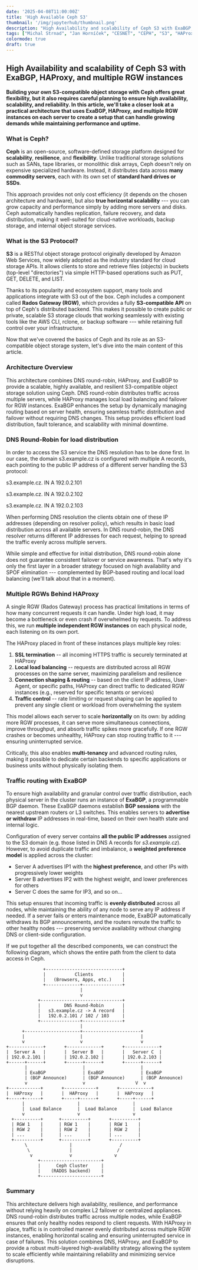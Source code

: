 ```yaml
---
date: '2025-04-08T11:00:00Z'
title: 'High Available Ceph S3'
thumbnail: '/img/jupyterhub/thumbnail.png'
description: "High Availability and scalability of Ceph S3 with ExaBGP, HAProxy, and multiple RGW instances"
tags: ["Michal Strnad", "Jan Horníček", "CESNET", "CEPH", "S3", "HAProxy"]
colormode: true
draft: true
---
```


## High Availability and scalability of Ceph S3 with ExaBGP, HAProxy, and multiple RGW instances

****Building your own S3-compatible object storage with Ceph offers
great flexibility, but it also requires careful planning to ensure high
availability, scalability, and reliability. In this article, we'll take
a closer look at a practical architecture that uses ExaBGP, HAProxy, and
multiple RGW instances on each server to create a setup that can handle
growing demands while maintaining performance and uptime.****

### **What is Ceph?**

****Ceph**** is an open-source, software-defined storage platform
designed for ****scalability****, ****resilience****, and
****flexibility****. Unlike traditional storage solutions such as SANs,
tape libraries, or monolithic disk arrays, Ceph doesn't rely on
expensive specialized hardware. Instead, it distributes data across
****many commodity servers****, each with its own set of ****standard
hard drives or SSDs****.

This approach provides not only cost efficiency (it depends on the
chosen architecture and hardware), but also ****true horizontal
scalability**** --- you can grow capacity and performance simply by
adding more servers and disks. Ceph automatically handles replication,
failure recovery, and data distribution, making it well-suited for
cloud-native workloads, backup storage, and internal object storage
services.

### What is the S3 Protocol?

****S3**** is a RESTful object storage protocol originally developed by
Amazon Web Services, now widely adopted as the industry standard for
cloud storage APIs. It allows clients to store and retrieve files
(objects) in buckets (top-level "directories") via simple HTTP-based
operations such as PUT, GET, DELETE, and LIST.

Thanks to its popularity and ecosystem support, many tools and
applications integrate with S3 out of the box. Ceph includes a component
called ****Rados Gateway (RGW)****, which provides a fully
****S3-compatible API**** on top of Ceph's distributed backend. This
makes it possible to create public or private, scalable S3 storage
clouds that working seamlessly with existing tools like the AWS CLI,
rclone, or backup software --- while retaining full control over your
infrastructure.

Now that we\'ve covered the basics of Ceph and its role as an
S3-compatible object storage system, let\'s dive into the main content
of this article.

### Architecture Overview

This architecture combines DNS round-robin, HAProxy, and ExaBGP to
provide a scalable, highly available, and resilient S3-compatible object
storage solution using Ceph. DNS round-robin distributes traffic across
multiple servers, while HAProxy manages local load balancing and
failover for RGW instances. ExaBGP enhances the setup by dynamically
managing routing based on server health, ensuring seamless traffic
distribution and failover without requiring DNS changes. This setup
provides efficient load distribution, fault tolerance, and scalability
with minimal downtime.

### DNS Round-Robin for load distribution

In order to access the S3 service the DNS resolution has to be done
first. In our case, the domain s3.example.cz is configured with multiple
A records, each pointing to the public IP address of a different server
handling the S3 protocol:

s3.example.cz. IN A 192.0.2.101

s3.example.cz. IN A 192.0.2.102

s3.example.cz. IN A 192.0.2.103

When performing DNS resolution the clients obtain one of these IP
addresses (depending on resolver policy), which results in basic load
distribution across all available servers. In DNS round-robin, the DNS
resolver returns different IP addresses for each request, helping to
spread the traffic evenly across multiple servers.

While simple and effective for initial distribution, DNS round-robin
alone does not guarantee consistent failover or service awareness.
That's why it's only the first layer in a broader strategy focused on
high availability and SPOF elimination --- complemented by BGP-based
routing and local load balancing (we\'ll talk about that in a moment).

### Multiple RGWs Behind HAProxy

A single RGW (Rados Gateway) process has practical limitations in terms
of how many concurrent requests it can handle. Under high load, it may
become a bottleneck or even crash if overwhelmed by requests. To address
this, we run **multiple independent RGW instances** on each physical
node, each listening on its own port.

The HAProxy placed in front of these instances plays multiple key roles:

1.  **SSL termination** -- all incoming HTTPS traffic is securely
    terminated at HAProxy
2.  **Local load balancing** -- requests are distributed across all RGW
    processes on the same server, maximizing parallelism and resilience
3.  **Connection shaping & routing** -- based on the client IP address,
    User-Agent, or specific paths, HAProxy can direct traffic to
    dedicated RGW instances (e.g., reserved for specific tenants or
    services)
4.  **Traffic control** -- rate limiting or request shaping can be
    applied to prevent any single client or workload from overwhelming
    the system

This model allows each server to scale **horizontally** on its own: by
adding more RGW processes, it can serve more simultaneous connections,
improve throughput, and absorb traffic spikes more gracefully. If one
RGW crashes or becomes unhealthy, HAProxy can stop routing traffic to it
--- ensuring uninterrupted service.

Critically, this also enables **multi-tenancy** and advanced routing
rules, making it possible to dedicate certain backends to specific
applications or business units without physically isolating them.

### Traffic routing with ExaBGP

To ensure high availability and granular control over traffic
distribution, each physical server in the cluster runs an instance of
****ExaBGP****, a programmable BGP daemon. These ExaBGP daemons
establish ****BGP sessions**** with the nearest upstream routers or L3
switches. This enables servers to ****advertise or withdraw**** IP
addresses in real-time, based on their own health state and internal
logic.

Configuration of every server contains **all the public IP addresses**
assigned to the S3 domain (e.g. those listed in DNS A records for
*s3.example.cz*). However, to avoid duplicate traffic and imbalance, a
**weighted preference model** is applied across the cluster:

-   Server A advertises IP1 with the **highest preference**, and other
    IPs with progressively lower weights
-   Server B advertises IP2 with the highest weight, and lower
    preferences for others
-   Server C does the same for IP3, and so on\...

This setup ensures that incoming traffic is **evenly distributed**
across all nodes, while maintaining the ability of any node to serve any
IP address if needed. If a server fails or enters maintenance mode,
ExaBGP automatically withdraws its BGP announcements, and the routers
reroute the traffic to other healthy nodes --- preserving service
availability without changing DNS or client-side configuration.

If we put together all the described components, we can construct the
following diagram, which shows the entire path from the client to data
access in Ceph.

```
              +-----------------------------+
              |           Clients           |
              |   (Browsers, Apps, etc.)    |
              +-------------+---------------+
                            |
                            v
            +-------------------------------+
            |         DNS Round-Robin       |
            |   s3.example.cz -> A record   |
            |   192.0.2.101 / 102 / 103     |
            +---------------+---------------+
                            |
      +---------------------+----------------------+
      |                     |                      |
      v                     v                      v
+-------------+       +-------------+       +-------------+
|  Server A   |       |  Server B   |       |   Server C  |
| 192.0.2.101 |       | 192.0.2.102 |       | 192.0.2.103 |
+------+------+       +------+------+       +------+------+
       |                     |                     |
       | ExaBGP              | ExaBGP              | ExaBGP
       | (BGP Announce)      | (BGP Announce)      | (BGP Announce)
       v                     v                   V  v
+------------+       +------------+       +------------+
|  HAProxy   |       |  HAProxy   |       |  HAProxy   |
+-----+------+       +-----+------+       +-----+------+
      |                    |                    |
      |  Load Balance      |  Load Balance      |  Load Balance
      v                    v                    v
  +----------+      +----------+       +----------+
  | RGW 1    |      | RGW 1    |       | RGW 1    |
  | RGW 2    |      | RGW 2    |       | RGW 2    |
  | ...      |      | ...      |       | ...      |
  +----------+      +----------+       +----------+
       \                |                  /
        \               |                 /
         v              v                v
            +-----------------------+
            |      Ceph Cluster     |
            |    (RADOS backend)    |
            +-----------------------+
```



### Summary

This architecture delivers high availability, resilience, and
performance without relying heavily on complex L2 failover or
centralized appliances. DNS round-robin distributes traffic across
multiple nodes, while ExaBGP ensures that only healthy nodes respond to
client requests. With HAProxy in place, traffic is in controlled manner
evenly distributed across multiple RGW instances, enabling horizontal
scaling and ensuring uninterrupted service in case of failures. This
solution combines DNS, HAProxy, and ExaBGP to provide a robust
multi-layered high-availability strategy allowing the system to scale
efficiently while maintaining reliability and minimizing service
disruptions.
